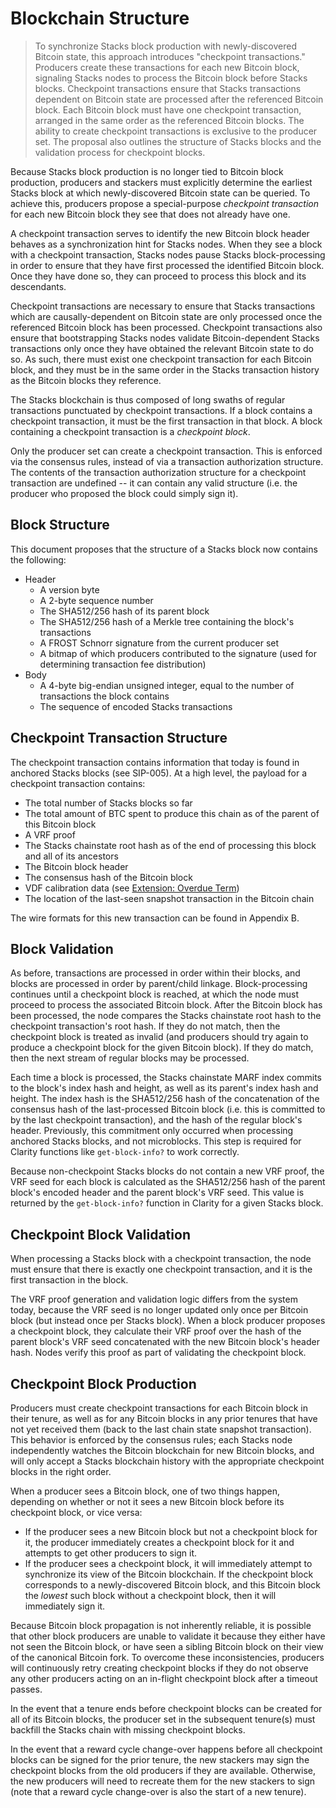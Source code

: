 # Blockchain Structure

> To synchronize Stacks block production with newly-discovered Bitcoin state, this approach introduces "checkpoint transactions." Producers create these transactions for each new Bitcoin block, signaling Stacks nodes to process the Bitcoin block before Stacks blocks. Checkpoint transactions ensure that Stacks transactions dependent on Bitcoin state are processed after the referenced Bitcoin block. Each Bitcoin block must have one checkpoint transaction, arranged in the same order as the referenced Bitcoin blocks. The ability to create checkpoint transactions is exclusive to the producer set. The proposal also outlines the structure of Stacks blocks and the validation process for checkpoint blocks.

Because Stacks block production is no longer tied to Bitcoin block production, producers and stackers must explicitly determine the earliest Stacks block at which newly-discovered Bitcoin state can be queried. To achieve this, producers propose a special-purpose _checkpoint transaction_ for each new Bitcoin block they see that does not already have one.

A checkpoint transaction serves to identify the new Bitcoin block header behaves as a synchronization hint for Stacks nodes. When they see a block with a checkpoint transaction, Stacks nodes pause Stacks block-processing in order to ensure that they have first processed the identified Bitcoin block. Once they have done so, they can proceed to process this block and its descendants.

Checkpoint transactions are necessary to ensure that Stacks transactions which are causally-dependent on Bitcoin state are only processed once the referenced Bitcoin block has been processed. Checkpoint transactions also ensure that bootstrapping Stacks nodes validate Bitcoin-dependent Stacks transactions only once they have obtained the relevant Bitcoin state to do so. As such, there must exist one checkpoint transaction for each Bitcoin block, and they must be in the same order in the Stacks transaction history as the Bitcoin blocks they reference.

The Stacks blockchain is thus composed of long swaths of regular transactions punctuated by checkpoint transactions. If a block contains a checkpoint transaction, it must be the first transaction in that block. A block containing a checkpoint transaction is a _checkpoint block_.

Only the producer set can create a checkpoint transaction. This is enforced via the consensus rules, instead of via a transaction authorization structure. The contents of the transaction authorization structure for a checkpoint transaction are undefined -- it can contain any valid structure (i.e. the producer who proposed the block could simply sign it).

## Block Structure

This document proposes that the structure of a Stacks block now contains the following:

- Header
  - A version byte
  - A 2-byte sequence number
  - The SHA512/256 hash of its parent block
  - The SHA512/256 hash of a Merkle tree containing the block's transactions
  - A FROST Schnorr signature from the current producer set
  - A bitmap of which producers contributed to the signature (used for determining transaction fee distribution)
- Body
  - A 4-byte big-endian unsigned integer, equal to the number of transactions the block contains
  - The sequence of encoded Stacks transactions

## Checkpoint Transaction Structure

The checkpoint transaction contains information that today is found in anchored Stacks blocks (see SIP-005). At a high level, the payload for a checkpoint transaction contains:

- The total number of Stacks blocks so far
- The total amount of BTC spent to produce this chain as of the parent of this Bitcoin block
- A VRF proof
- The Stacks chainstate root hash as of the end of processing this block and all of its ancestors
- The Bitcoin block header
- The consensus hash of the Bitcoin block
- VDF calibration data (see [Extension: Overdue Term](./extensions/overdue_term.md))
- The location of the last-seen snapshot transaction in the Bitcoin chain

The wire formats for this new transaction can be found in Appendix B.

## Block Validation

As before, transactions are processed in order within their blocks, and blocks are processed in order by parent/child linkage. Block-processing continues until a checkpoint block is reached, at which the node must proceed to process the associated Bitcoin block. After the Bitcoin block has been processed, the node compares the Stacks chainstate root hash to the checkpoint transaction's root hash. If they do not match, then the checkpoint block is treated as invalid (and producers should try again to produce a checkpoint block for the given Bitcoin block). If they do match, then the next stream of regular blocks may be processed.

Each time a block is processed, the Stacks chainstate MARF index commits to the block's index hash and height, as well as its parent's index hash and height. The index hash is the SHA512/256 hash of the concatenation of the consensus hash of the last-processed Bitcoin block (i.e. this is committed to by the last checkpoint transaction), and the hash of the regular block's header. Previously, this commitment only occurred when processing anchored Stacks blocks, and not microblocks. This step is required for Clarity functions like `get-block-info?` to work correctly.

Because non-checkpoint Stacks blocks do not contain a new VRF proof, the VRF seed for each block is calculated as the SHA512/256 hash of the parent block's encoded header and the parent block's VRF seed. This value is returned by the `get-block-info?` function in Clarity for a given Stacks block.

## Checkpoint Block Validation

When processing a Stacks block with a checkpoint transaction, the node must ensure that there is exactly one checkpoint transaction, and it is the first transaction in the block.

The VRF proof generation and validation logic differs from the system today, because the VRF seed is no longer updated only once per Bitcoin block (but instead once per Stacks block). When a block producer proposes a checkpoint block, they calculate their VRF proof over the hash of the parent block's VRF seed concatenated with the new Bitcoin block's header hash. Nodes verify this proof as part of validating the checkpoint block.

## Checkpoint Block Production

Producers must create checkpoint transactions for each Bitcoin block in their tenure, as well as for any Bitcoin blocks in any prior tenures that have not yet received them (back to the last chain state snapshot transaction). This behavior is enforced by the consensus rules; each Stacks node independently watches the Bitcoin blockchain for new Bitcoin blocks, and will only accept a Stacks blockchain history with the appropriate checkpoint blocks in the right order.

When a producer sees a Bitcoin block, one of two things happen, depending on whether or not it sees a new Bitcoin block before its checkpoint block, or vice versa:

- If the producer sees a new Bitcoin block but not a checkpoint block for it, the producer immediately creates a checkpoint block for it and attempts to get other producers to sign it.
- If the producer sees a checkpoint block, it will immediately attempt to synchronize its view of the Bitcoin blockchain. If the checkpoint block corresponds to a newly-discovered Bitcoin block, and this Bitcoin block the _lowest_ such block without a checkpoint block, then it will immediately sign it.

Because Bitcoin block propagation is not inherently reliable, it is possible that other block producers are unable to validate it because they either have not seen the Bitcoin block, or have seen a sibling Bitcoin block on their view of the canonical Bitcoin fork. To overcome these inconsistencies, producers will continuously retry creating checkpoint blocks if they do not observe any other producers acting on an in-flight checkpoint block after a timeout passes.

In the event that a tenure ends before checkpoint blocks can be created for all of its Bitcoin blocks, the producer set in the subsequent tenure(s) must backfill the Stacks chain with missing checkpoint blocks.

In the event that a reward cycle change-over happens before all checkpoint blocks can be signed for the prior tenure, the new stackers may sign the checkpoint blocks from the old producers if they are available. Otherwise, the new producers will need to recreate them for the new stackers to sign (note that a reward cycle change-over is also the start of a new tenure).
